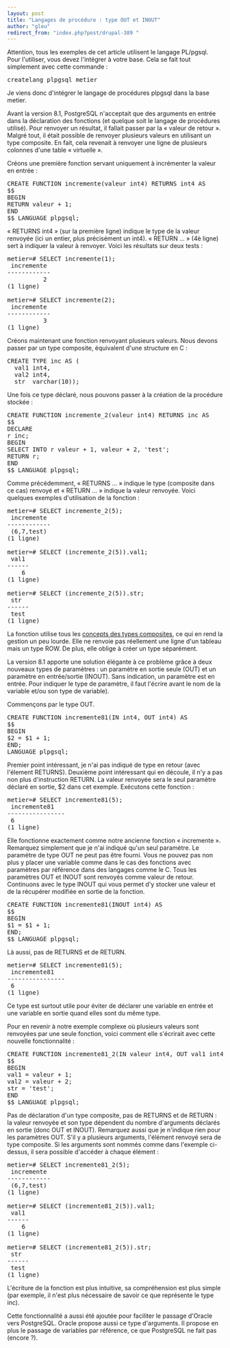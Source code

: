 ```yaml
---
layout: post
title: "Langages de procédure : type OUT et INOUT"
author: "gleu"
redirect_from: "index.php?post/drupal-389 "
---
```




<p>Attention, tous les exemples de cet article utilisent le langage PL/pgsql. Pour l'utiliser, vous devez l'intégrer à votre base. Cela se fait tout simplement avec cette commande&nbsp;:</p>

<pre>createlang plpgsql metier</pre>

<p>Je viens donc d'intégrer le langage de procédures plpgsql dans la base metier.</p>

<p>Avant la version 8.1, PostgreSQL n'acceptait que des arguments en entrée dans la déclaration des fonctions (et quelque soit le langage de procédures utilisé). Pour renvoyer un résultat, il fallait passer par la « valeur de retour ». Malgré tout, il était possible de renvoyer plusieurs valeurs en utilisant un type composite. En fait, cela revenait à renvoyer une ligne de plusieurs colonnes d'une table « virtuelle ».</p>

<p>Créons une première fonction servant uniquement à incrémenter la valeur en entrée&nbsp;:</p>

<pre>CREATE FUNCTION incremente(valeur int4) RETURNS int4 AS<br />$$<br />BEGIN<br />RETURN valeur + 1;<br />END<br />$$ LANGUAGE plpgsql;</pre>

<p>« RETURNS int4 » (sur la première ligne) indique le type de la valeur renvoyée (ici un entier, plus précisément un int4). « RETURN ... » (4è ligne) sert à indiquer la valeur à renvoyer. Voici les résultats sur deux tests&nbsp;:</p>

<pre>metier=# SELECT incremente(1);<br /> incremente<br />------------<br />          2<br />(1 ligne)<br /><br />metier=# SELECT incremente(2);<br /> incremente<br />------------<br />          3<br />(1 ligne)</pre>

<p>Créons maintenant une fonction renvoyant plusieurs valeurs. Nous devons passer par un type composite, équivalent d'une structure en C&nbsp;:</p>

<pre>CREATE TYPE inc AS (<br />  val1 int4,<br />  val2 int4,<br />  str  varchar(10));</pre>

<p>Une fois ce type déclaré, nous pouvons passer à la création de la procédure stockée&nbsp;:</p>

<pre>CREATE FUNCTION incremente_2(valeur int4) RETURNS inc AS<br />$$<br />DECLARE<br />r inc;<br />BEGIN<br />SELECT INTO r valeur + 1, valeur + 2, 'test';<br />RETURN r;<br />END<br />$$ LANGUAGE plpgsql;</pre>

<p>Comme précédemment, « RETURNS ... » indique le type (composite dans ce cas) renvoyé et « RETURN ... » indique la valeur renvoyée. Voici quelques exemples d'utilisation de la fonction&nbsp;:</p>

<pre>metier=# SELECT incremente_2(5);<br /> incremente<br />------------<br /> (6,7,test)<br />(1 ligne)<br /><br />metier=# SELECT (incremente_2(5)).val1;<br /> val1<br />------<br />    6<br />(1 ligne)<br /><br />metier=# SELECT (incremente_2(5)).str;<br /> str<br />------<br /> test<br />(1 ligne)</pre>

<p>La fonction utilise tous les <a href="http://traduc.postgresqlfr.org/pgsql-8.1.0-fr/rowtypes.html">concepts des types composites</a>, ce qui en rend la gestion un peu lourde. Elle ne renvoie pas réellement une ligne d'un tableau mais un type ROW. De plus, elle oblige à créer un type séparément.</p>

<p>La version 8.1 apporte une solution élégante à ce problème grâce à deux nouveaux types de paramètres&nbsp;: un paramètre en sortie seule (OUT) et un paramètre en entrée/sortie (INOUT). Sans indication, un paramètre est en entrée. Pour indiquer le type de paramètre, il faut l'écrire avant le nom de la variable et/ou son type de variable).</p>

<p>Commençons par le type OUT.</p>

<pre>CREATE FUNCTION incremente81(IN int4, OUT int4) AS<br />$$<br />BEGIN<br />$2 = $1 + 1;<br />END;<br />LANGUAGE plpgsql;</pre>

<p>Premier point intéressant, je n'ai pas indiqué de type en retour (avec l'élement RETURNS). Deuxième point intéressant qui en découle, il n'y a pas non plus d'instruction RETURN. La valeur renvoyée sera le seul paramètre déclaré en sortie, $2 dans cet exemple. Exécutons cette fonction&nbsp;:</p>

<pre>metier=# SELECT incremente81(5);<br /> incremente81<br />----------------<br /> 6<br />(1 ligne)</pre>

<p>Elle fonctionne exactement comme notre ancienne fonction « incremente ». Remarquez simplement que je n'ai indiqué qu'un seul paramètre. Le paramètre de type OUT ne peut pas être fourni. Vous ne pouvez pas non plus y placer une variable comme dans le cas des fonctions avec paramètres par référence dans des langages comme le C. Tous les paramètres OUT et INOUT sont renvoyés comme valeur de retour. Continuons avec le type INOUT qui vous permet d'y stocker une valeur et de la récupérer modifiée en sortie de la fonction.</p>

<pre>CREATE FUNCTION incremente81(INOUT int4) AS<br />$$<br />BEGIN<br />$1 = $1 + 1;<br />END;<br />$$ LANGUAGE plpgsql;</pre>

<p>Là aussi, pas de RETURNS et de RETURN.</p>

<pre>metier=# SELECT incremente81(5);<br /> incremente81<br />----------------<br /> 6<br />(1 ligne)</pre>

<p>Ce type est surtout utile pour éviter de déclarer une variable en entrée et une variable en sortie quand elles sont du même type.</p>

<p>Pour en revenir à notre exemple complexe où plusieurs valeurs sont renvoyées par une seule fonction, voici comment elle s'écrirait avec cette nouvelle fonctionnalité&nbsp;:</p>

<pre>CREATE FUNCTION incremente81_2(IN valeur int4, OUT val1 int4, OUT val2 int4, OUT str varchar(10)) AS<br />$$<br />BEGIN<br />val1 = valeur + 1;<br />val2 = valeur + 2;<br />str = 'test';<br />END<br />$$ LANGUAGE plpgsql;</pre>

<p>Pas de déclaration d'un type composite, pas de RETURNS et de RETURN&nbsp;: la valeur renvoyée et son type dépendent du nombre d'arguments déclarés en sortie (donc OUT et INOUT). Remarquez aussi que je n'indique rien pour les paramètres OUT. S'il y a plusieurs arguments, l'élément renvoyé sera de type composite. Si les arguments sont nommés comme dans l'exemple ci-dessus, il sera possible d'accéder à chaque élément&nbsp;:</p>

<pre>metier=# SELECT incremente81_2(5);<br /> incremente<br />------------<br /> (6,7,test)<br />(1 ligne)<br /><br />metier=# SELECT (incremente81_2(5)).val1;<br /> val1<br />------<br />    6<br />(1 ligne)<br /><br />metier=# SELECT (incremente81_2(5)).str;<br /> str<br />------<br /> test<br />(1 ligne)</pre>

<p>L'écriture de la fonction est plus intuitive, sa compréhension est plus simple (par exemple, il n'est plus nécessaire de savoir ce que représente le type inc).</p>

<p>Cette fonctionnalité a aussi été ajoutée pour faciliter le passage d'Oracle vers PostgreSQL. Oracle propose aussi ce type d'arguments. Il propose en plus le passage de variables par référence, ce que PostgreSQL ne fait pas (encore&nbsp;?).</p>